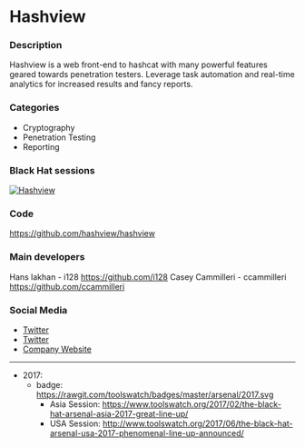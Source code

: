 # Hashview

### Description
Hashview is a web front-end to hashcat with many powerful features geared towards penetration testers. Leverage task automation and real-time analytics for increased results and fancy reports.

### Categories
* Cryptography
* Penetration Testing
* Reporting

### Black Hat sessions
[![Hashview](https://rawgit.com/toolswatch/badges/master/arsenal/2017.svg)](https://www.blackhat.com/us-17/arsenal/schedule/#hashview)
 
### Code 
https://github.com/hashview/hashview

### Main developers
 Hans lakhan - i128 https://github.com/i128
 Casey Cammilleri - ccammilleri https://github.com/ccammilleri

### Social Media 
* [Twitter](https://twitter.com/jarsnah12)
* [Twitter](https://twitter.com/CaseyCammilleri)
* [Company Website](https://www.hashview.io/) 
----
* 2017:
    * badge: https://rawgit.com/toolswatch/badges/master/arsenal/2017.svg
        * Asia Session: https://www.toolswatch.org/2017/02/the-black-hat-arsenal-asia-2017-great-line-up/
        * USA Session: http://www.toolswatch.org/2017/06/the-black-hat-arsenal-usa-2017-phenomenal-line-up-announced/
